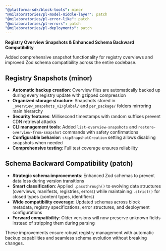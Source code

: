 ```yaml
---
"@platforma-sdk/block-tools": minor
"@milaboratories/pl-model-middle-layer": patch
"@milaboratories/pl-error-like": patch
"@milaboratories/pl-errors": patch
"@milaboratories/pl-deployments": patch
---
```


**Registry Overview Snapshots & Enhanced Schema Backward Compatibility**

Added comprehensive snapshot functionality for registry overviews and improved Zod schema compatibility across the entire codebase.

## Registry Snapshots (minor)
- **Automatic backup creation**: Overview files are automatically backed up during every registry update with gzipped compression
- **Organized storage structure**: Snapshots stored in `_overview_snapshots_v2/global/` and `per_package/` folders mirroring main hierarchy
- **Security features**: Millisecond timestamps with random suffixes prevent CDN retrieval attacks
- **CLI management tools**: Added `list-overview-snapshots` and `restore-overview-from-snapshot` commands with safety confirmations
- **Configurable behavior**: `skipSnapshotCreation` setting allows disabling snapshots when needed
- **Comprehensive testing**: Full test coverage ensures reliability

## Schema Backward Compatibility (patch)
- **Strategic schema improvements**: Enhanced Zod schemas to prevent data loss during version transitions
- **Smart classification**: Applied `.passthrough()` to evolving data structures (overviews, manifests, registries, errors) while maintaining `.strict()` for closed types (content types, identifiers)
- **Wide compatibility coverage**: Updated schemas across block metadata, registry specifications, error structures, and deployment configurations
- **Forward compatibility**: Older versions will now preserve unknown fields instead of stripping them during parsing

These improvements ensure robust registry management with automatic backup capabilities and seamless schema evolution without breaking changes.
